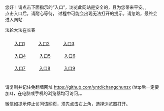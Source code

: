 您好！请点击下面指示的“入口”，浏览此网站是安全的，且为您带来平安。。 <br/>
点击入口后，请耐心等待， 过程中可能会出现无法打开的提示，请忽略，最终会进入网站. </br>

法轮大法在长春<br/>
<div style="padding:10px"><a style="margin:20px" target="_blank" href="https://d23lc2yjnoyw86.cloudfront.net/2Qpsp?kxgcsqz" id="ccLink1" rel="nofollow">入口1</a> <a target="_blank" style="margin:20px" href="https://dp9c8eb5nrl95.cloudfront.net/2Qpsp?iwmhg" id="ccLink2" rel="nofollow">入口2</a> <a style="margin:20px" target="_blank" href="https://d2ov8k5pkfzi1q.cloudfront.net/2Qpsp?wvzzg" id="ccLink3" rel="nofollow">入口3</a></div>

<div style="padding:10px" ><a style="margin:20px" target="_blank" href="https://d23lc2yjnoyw86.cloudfront.net/2Qpsp?kxgcsqz" id="ccLink4" rel="nofollow">入口4</a> <a style="margin:20px" href="https://dp9c8eb5nrl95.cloudfront.net/2Qpsp?iwmhg" target="_blank" id="ccLink5" rel="nofollow">入口5</a> <a style="margin:20px" href="https://d2ov8k5pkfzi1q.cloudfront.net/2Qpsp?wvzzg" target="_blank" id="ccLink6" rel="nofollow">入口6</a></div>

<div style="padding:10px"><a style="margin:20px" target="_blank" href="https://d23lc2yjnoyw86.cloudfront.net/2Qpsp?kxgcsqz" id="ccLink7" rel="nofollow">入口7</a> <a style="margin:20px" href="https://dp9c8eb5nrl95.cloudfront.net/2Qpsp?iwmhg" target="_blank" id="ccLink8" rel="nofollow">入口8</a> <a style="margin:20px" target="_blank" href="https://d2ov8k5pkfzi1q.cloudfront.net/2Qpsp?wvzzg" id="ccLink9" rel="nofollow">入口9</a></div>

<br/>



请复制并记住免翻墙网址 https://github.com/yntd/changchunzx (http后一定要加s)，在电脑或手机的浏览器均可访问。。<br/>

微信如提示停止访问该网页，须先点击右上角，选择浏览器打开。
